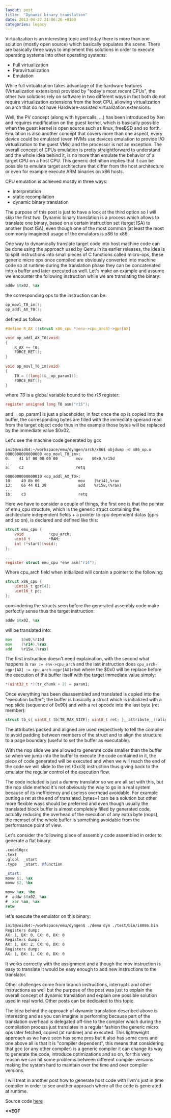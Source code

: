 ```yaml
---
layout: post
title:  "Dynamic binary translation"
date: 2013-04-27 21:06:26 +0100
categories: legacy
---
```

Virtualization is an interesting topic and today there is more than one solution (mostly open source) which basically populates the scene.
There are basically three ways to implement this solutions in order to execute operating systems into other operating systems:

* Full virtualization
* Paravirtualization
* Emulation

While full virtualization takes advantage of the hardware features (Virtualization extensions) provided by "today's most recent CPUs", the other two solutions rely on software in two different ways in fact both do not require virtualization extensions from the host CPU, allowing virtualization on arch that do not have Hardware-assisted virtualization extensions.

Well, the PV concept (along with hypercalls, ...) has been introduced by Xen and requires modification on the guest kernel, which is basically possible when the guest kernel is open source such as linux, freeBSD and so forth.
Emulation is also another concept that covers more than one aspect, every device could be emulated (even HVMs use devices emulation to provide I/O virtualization to the guest VMs)  and the processor is not an exception.
The overall concept of CPUs emulation is pretty straightforward to understand and the whole idea behind it, is no more than emulate the behavior of a target CPU on a host CPU. This generic definition implies that it can be possible to emulate target architecture that differ from the host architecture or even for example execute ARM binaries on x86 hosts.

CPU emulation is achieved mostly in three ways:

* interpretation
* static recompilation
* dynamic binary translation

The purpose of this post is just to have a look at the third option so I will skip the first two.
Dynamic binary translation is a process which allows to translate one binary, based on a certain instruction set (target ISA) to another (host ISA), even though one of the most common (at least the most commonly imagined) usage of the emulators is x86 to x86.

One way to dynamically translate target code into host machine code can be done using the approach used by Qemu in its earlier releases, the idea is to split instructions into small pieces of C functions called micro-ops, these generic micro ops once compiled are obviously converted into machine code so at runtime during the translation phase they can be concatenated into a buffer and later executed as well.
Let's make an example and assume we encounter the following instruction while we are translating the binary:

```asm
addw $0x02, %ax
```

the corresponding ops to the instruction can be:

```c
op_movl_T0_im();
op_addl_AX_T0();
```

defined as follow:

```c
#define R_AX ((struct x86_cpu *)env->cpu_arch)->gpr[AX]

void op_addl_AX_T0(void)
{
    R_AX += T0;
    FORCE_RET();
}
				
void op_movl_T0_im(void)
{
    T0 = ((long)(&__op_param1));
    FORCE_RET();
}
```

where *T0* is a global variable bound to the *r15* register:

```c
register unsigned long T0 asm("r15");
```

and __op_param1 is just a placeholder, in fact once the op is copied into the buffer, the corresponding bytes are filled with the immediate operand read from the target object code thus in the example those bytes will be replaced by the immediate value $0x02.

Let's see the machine code generated by gcc

```
init@void64:~/workspace/emu/dyngen/arch/x86$ objdump -d x86_op.o
0000000000000000 <op_movl_T0_im>:
0:    41 bf 00 00 00 00        mov    $0x0,%r15d
...
a:    c3                       retq

0000000000000010 <op_addl_AX_T0>:
10:    49 8b 06                 mov    (%r14),%rax
13:    66 44 01 38              add    %r15w,(%rax)
...
1b:    c3                       retq
```

Here we have to consider a couple of things, the first one is that the pointer of emu_cpu structure, which is the generic struct containing the architecture independent fields + a pointer to cpu dependent datas (gprs and so on), is declared and defined like this:

```c
struct emu_cpu {
    void           *cpu_arch;
    uint8_t		   *RAM;
    int (*start)(void);
};

...
register struct emu_cpu *env asm("r14");
```

Where cpu_arch field when initialized will contain a pointer to the following:

```c
struct x86_cpu {
    uint16_t gpr[4];
    uint16_t pc;
};
```

consindering the structs seen before the generated assembly code make perfectly sense thus the target instruction:

```asm
addw $0x02, %ax
```

will be translated into:

```asm
mov    $0x0,%r15d
mov    (%r14),%rax
add    %r15w,(%rax)
```

The first instruction doesn't need explaination, with the second what happens is ```rax := env->cpu_arch``` and the last instruction does ```cpu_arch->gpr[AX] := cpu_arch->gpr[AX]+0x0``` where the $0x0 will be replace before the execution of the buffer itself with the target immediate value simply:

```c
*(uint32_t *)(tr_chunk + 2) = param1;
```

Once everything has been disassembled and translated is copied into the "execution buffer";
the buffer is basically a struct which is initialized with a nop slide (sequence of 0x90) and with a ret opcode into the last byte (ret member):

```c
struct tb_s{ uint8_t tb[TB_MAX_SIZE]; uint8_t ret; }__attribute__((aligned(0x1000), packed));
```

The attributes packed and aligned are used respectively to tell the compiler to avoid padding between members of the struct and to align the structure to a page boundary (useful to set  the buffer as executable).

With the nop slide we are allowed to generate code smaller than the buffer so when we jump into the buffer to execute the code contained in it, the piece of code generated will be executed and when we will reach the end of the code we will slide to the ret (0xc3) instruction thus giving back to the emulator the regular control of the execution flow.

The code included is just a dummy translator so we are all set with this, but the nop slide method it's not obviously the way to go in a real system because of its inefficiency  and useless overhead avoidable.
For example putting a ret at the end of translated_bytes+1 can be a solution but other more flexible ways should be preferred and even though usually the translated block buffer is almost completely filled by generated code, actually reducing the overhead of the execution of any extra byte (nops), the memset of the whole buffer is something avoidable from the performance point of view.

Let's consider the following piece of assembly code assembled in order to generate a flat binary:

```asm
.code16gcc
.text
.globl  _start
.type   _start, @function

_start:
movw $1, %ax
movw $2, %bx

movw %ax, %bx
#  addw $0x02, %ax
#  xor %ax, %ax
retw
```

let's execute the emulator on this binary:

```sh
init@void64:~/workspace/emu/dyngen$ ./demu dyn ./test/bin/i8086.bin
Registers dump:
AX: 1, BX: 0, CX: 0, DX: 0
Registers dump:
AX: 1, BX: 2, CX: 0, DX: 0
Registers dump:
AX: 1, BX: 1, CX: 0, DX: 0
```

It works correctly with the assignment and although the mov instruction is easy to translate it would be easy enough to add new instructions to the translator.

Other challenges come from branch instructions, interrupts and other instructions as well but the purpose of the post was just to explain the overall concept of dynamic translation and explain one possible solution used in real world.
Other posts can be dedicated to this topic.

The idea behind the approach of dynamic translation described above is interesting and as you can imagine is performing because part of the translation overhead is delegated off-line to the compiler which during the compilation process just translates in a regular fashion the generic micro ops later fetched, copied (at runtime) and executed. This lightweight approach as we have seen has some pros but it also has some cons and one above all is that it is "compiler dependent", this means that considering that gcc (or any other compiler) is a generic compiler it can change its way to generate the code, introduce optimizations and so on, for this very reason we can hit some problems between different compiler versions making the system hard to maintain over the time and over compiler versions.

I will treat in another post how to generate host code with llvm's just in time compiler in order to see another approach where all the code is generated at runtime.

Source code [here]({{site.source_baseurl}}/demu)

**<<EOF**
